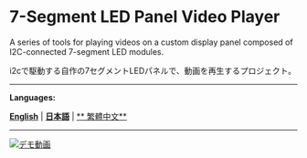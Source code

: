 # 7-Segment LED Panel Video Player

A series of tools for playing videos on a custom display panel composed of I2C-connected 7-segment LED modules.

i2cで駆動する自作の7セグメントLEDパネルで、動画を再生するプロジェクト。


---

**Languages:**

[**English**](README.en.md) | [**日本語**](README.ja.md) | [** 繁體中文**](README.zh-TW.md)

---



[![デモ動画](./docs/7seg-output_hq.gif)](https://www.instagram.com/reel/DOIo3QTEZs0/?utm_source=ig_web_button_share_sheet)

